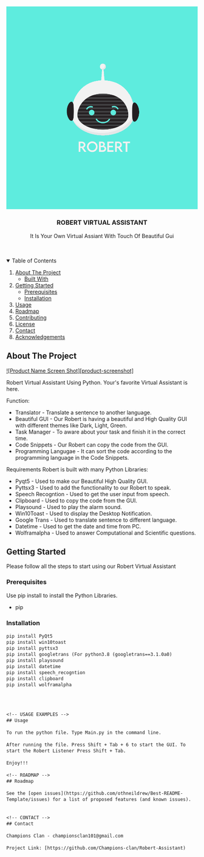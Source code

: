 
<!-- PROJECT LOGO -->
<br />
<p align="center">
    <img src="./Assets/Robert Logo.png" alt="Logo">
  </a>

  <h3 align="center">ROBERT VIRTUAL ASSISTANT</h3>

  <p align="center">It Is Your Own Virtual Assiant With Touch Of Beautiful Gui
    <br />
    <br />
    <br />
  </p>
</p>



<!-- TABLE OF CONTENTS -->
<details open="open">
  <summary>Table of Contents</summary>
  <ol>
    <li>
      <a href="#about-the-project">About The Project</a>
      <ul>
        <li><a href="#built-with">Built With</a></li>
      </ul>
    </li>
    <li>
      <a href="#getting-started">Getting Started</a>
      <ul>
        <li><a href="#prerequisites">Prerequisites</a></li>
        <li><a href="#installation">Installation</a></li>
      </ul>
    </li>
    <li><a href="#usage">Usage</a></li>
    <li><a href="#roadmap">Roadmap</a></li>
    <li><a href="#contributing">Contributing</a></li>
    <li><a href="#license">License</a></li>
    <li><a href="#contact">Contact</a></li>
    <li><a href="#acknowledgements">Acknowledgements</a></li>
  </ol>
</details>



<!-- ABOUT THE PROJECT -->
## About The Project

[![Product Name Screen Shot][product-screenshot]](https://drive.google.com/file/d/1xybAHHsLmtI2AoSwezpwk8EbNnBTOsxh/view?usp=sharing)

Robert Virtual Assistant Using Python. Your's favorite Virtual Assistant is here.

Function:
* Translator - Translate a sentence to another language.
* Beautiful GUI - Our Robert is having a beautiful and High Quality GUI with different themes like Dark, Light, Green.
* Task Manager - To aware about your task and finish it in the correct time.
* Code Snippets - Our Robert can copy the code from the GUI.
* Programming Langugae - It can sort the code according to the programming language in the Code Snippets.

Requirements
Robert is built with many Python Libraries: 
* Pyqt5               - Used to make our Beautiful High Quality GUI.
* Pyttsx3             - Used to add the functionality to our Robert to speak.
* Speech Recogntion   - Used to get the user input from speech.
* Clipboard           - Used to copy the code from the GUI.
* Playsound           - Used to play the alarm sound.
* Win10Toast          - Used to display the Desktop Notification.
* Google Trans        - Used to translate sentence to different language.
* Datetime            - Used to get the date and time from PC.
* Wolframalpha        - Used to answer Computational and Scientific questions.



<!-- GETTING STARTED -->
## Getting Started

Please follow all the steps to start using our Robert Virtual Assistant

### Prerequisites

Use pip install to install the Python Libraries.
* pip


### Installation

  ```
  pip install PyQt5
  pip install win10toast
  pip install pyttsx3
  pip install googletrans (For python3.8 (googletrans==3.1.0a0)
  pip install playsound
  pip install datetime
  pip install speech_recogntion
  pip install clipboard
  pip install wolframalpha
  ```
   ```



<!-- USAGE EXAMPLES -->
## Usage

To run the python file. Type Main.py in the command line.

After running the file. Press Shift + Tab + 6 to start the GUI. To start the Robert Listener Press Shift + Tab.

Enjoy!!!

<!-- ROADMAP -->
## Roadmap

See the [open issues](https://github.com/othneildrew/Best-README-Template/issues) for a list of proposed features (and known issues).


<!-- CONTACT -->
## Contact

Champions Clan - championsclan101@gmail.com

Project Link: [https://github.com/Champions-clan/Robert-Assistant)

